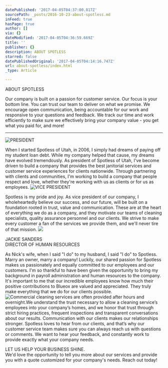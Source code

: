 ```yaml
---
datePublished: '2017-04-05T04:37:00.817Z'
sourcePath: _posts/2016-10-23-about-spotless.md
inFeed: true
hasPage: true
author: []
via: {}
dateModified: '2017-04-05T04:36:59.669Z'
title: ''
publisher: {}
description: ABOUT SPOTLESS
starred: false
datePublishedOriginal: '2017-04-05T04:14:16.747Z'
url: about-spotless/index.html
_type: Article

---
```

ABOUT SPOTLESS

Our company is built on a passion for customer service. Our focus is your bottom line. You can trust our team to deliver on what we promise. We encourage open communication, being accountable for our work and responsive to your questions and feedback. We track our time and work efficiently to make sure we effectively bring your company value - you get what you paid for, and more!

---

![PRESIDENT](https://the-grid-user-content.s3-us-west-2.amazonaws.com/1ba49c20-ec13-4e85-be8b-9300488411df.jpg)

When I started Spotless of Utah, in 2006, I simply had dreams of paying off my student loan debt. While my company helped that cause, my dreams have evolved tremendously. As president of Spotless of Utah, I've become driven to build a company that provides the best janitorial services and customer service experiences for clients nationwide. Through partnering with clients and communities, I'm working to build a company that people respect and love, whether they're working with us as clients or for us as employees.
![VICE PRESIDENT](https://the-grid-user-content.s3-us-west-2.amazonaws.com/84fde44e-ec11-4dfa-88ae-01dafeeb70bc.jpg)

Spotless is my pride and joy. As vice president of our company, I wholeheartedly believe our success, and our future, will be built on a foundation rooted in trust, value and communication. These are at the heart of everything we do as a company, and they motivate our teams of cleaning specialists, quality assurance personnel and our clients. We strive to make every customer a fan of the services we provide them, and we'll never tire of that mission.
![](https://the-grid-user-content.s3-us-west-2.amazonaws.com/41f2e132-f6c4-4a78-89bc-3aa653b47a26.jpg)

JACKIE SANDERS  
DIRECTOR OF HUMAN RESOURCES

As Nick's wife, when I said "I do" to my husband, I said "I do" to Spotless. Marry an owner, marry a company! Luckily, our shared passion for Spotless makes us passionately and equally committed to our employees and our customers. I'm so thankful to have been given the opportunity to bring my background in payroll administration and human resources to the company. It's important to me that our incredible employees know how much their positive contributions to Blueox are valued and appreciated. They truly make everything that we do for our clients possible.
![Commercial cleaning services are often provided after hours and overnight.We understand the trust necessary to allow a cleaning service’s employees into your company’s homes, and we honor that trust through strict hiring practices, frequent inspections and transparent conversations about our results. Communication with our clients makes our relationships stronger. Spotless loves to hear from our clients, and that’s why our customer service team makes sure you can always reach us with questions or comments. We want to hear your feedback, and constantly work to provide exactly what your company needs.](https://the-grid-user-content.s3-us-west-2.amazonaws.com/283496f0-f899-403b-b6a7-2b5bb7cf4482.jpg)

LET US HELP YOUR BUSINESS SHINE.  
We'd love the opportunity to tell you more about our services and provide you with a quote customized for your company's needs. Reach out today!